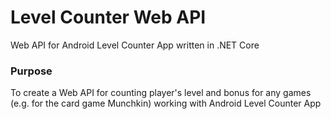 # Level Counter Web API
Web API for Android Level Counter App written in .NET Core


### Purpose
To create a Web API for counting player's level and bonus for any games (e.g. for the card game Munchkin) working with Android Level Counter App
